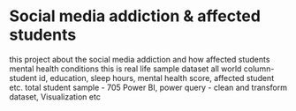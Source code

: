 # Social media addiction & affected students
this project about the social media addiction and how affected students mental health conditions  this is real life sample dataset all world  column- student id, education, sleep hours, mental health score, affected student etc.   total student sample - 705  Power BI, power query - clean and transform dataset, Visualization etc
